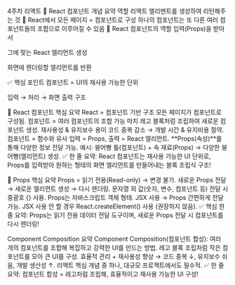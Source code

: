 4주차 리액트 
📄 React 컴포넌트 개념 요약
역할 리액트 엘리멘트를 생성하여 리턴해주는 것
🔹 React에서 모든 페이지 = 컴포넌트로 구성
하나의 컴포넌트는 또 다른 여러 컴포넌트들의 조합으로 이루어질 수 있음
🔹 React 컴포넌트의 역할
입력(Props)을 받아서

그에 맞는 React 엘리먼트 생성

화면에 렌더링할 엘리먼트를 반환

✅ 핵심 포인트
컴포넌트 = UI의 재사용 가능한 단위

입력 → 처리 → 화면 출력 구조

🚀 React 컴포넌트 핵심 요약
React = 컴포넌트 기반 구조
모든 페이지가 컴포넌트로 구성됨.
컴포넌트 = 여러 컴포넌트의 조합 가능
마치 레고 블록처럼 조립하여 새로운 컴포넌트 생성.
재사용성 & 유지보수 용이
코드 중복 감소 → 개발 시간 & 유지비용 절약.
컴포넌트 = 함수와 유사
입력 = Props, 출력 = React 엘리먼트.
**Props(속성)**를 통해 다양한 정보 전달 가능.
예시: 붕어빵 틀(컴포넌트) + 속 재료(Props) → 다양한 붕어빵(엘리먼트) 생성.
✅ 한 줄 요약:
React 컴포넌트는 재사용 가능한 UI 단위로, Props를 입력받아 원하는 형태의 화면 엘리먼트를 만들어내는 블록 조립식 구조!

📌 Props 핵심 요약
Props = 읽기 전용(Read-only) → 변경 불가.
새로운 Props 전달 → 새로운 엘리먼트 생성 → 다시 렌더링.
문자열 외 값(숫자, 변수, 컴포넌트 등) 전달 시 중괄호 {} 사용.
Props는 자바스크립트 객체 형태.
JSX 사용 → Props 간편하게 전달 가능.
JSX 사용 안 할 경우 React.createElement() 사용 (권장하지 않음).
✅ 핵심 한 줄 요약:
Props는 읽기 전용 데이터 전달 도구이며, 새로운 Props 전달 시 컴포넌트를 다시 렌더링!

Component Composition 요약
Component Composition(컴포넌트 합성): 여러 개의 컴포넌트를 조합해 복잡하고 강력한 UI를 만드는 방법.
레고 블록 조립처럼 작은 컴포넌트를 모아 큰 UI를 구성.
효율적 관리 + 재사용성 향상 → 코드 중복 ↓, 유지보수 쉬움, 개발 생산성 ↑.
리액트 핵심 개념 중 하나, 대규모 프로젝트에서도 필수적.
✅ 한 줄 요약: 컴포넌트 합성 = 레고처럼 조립해, 효율적이고 재사용 가능한 UI 구성!
